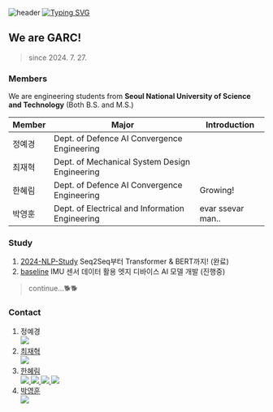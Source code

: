 ![header](https://capsule-render.vercel.app/api?type=waving&color=0A66C2&height=100&section=header&text=capsule%20render&fontSize=0)
[![Typing SVG](https://readme-typing-svg.demolab.com?font=Fira+Code&weight=600&size=30&pause=1000&width=435&lines=We+are+GARC!%F0%9F%96%A5%EF%B8%8F)](https://git.io/typing-svg)

## We are GARC!
> since 2024. 7. 27.

### Members
We are engineering students from **Seoul National University of Science and Technology** (Both B.S. and M.S.)

| Member | Major | Introduction |
| ------ | ------ | ------ | 
| 정예경 | Dept. of Defence AI Convergence Engineering | |
| 최재혁 | Dept. of Mechanical System Design Engineering | |
| 한혜림 | Dept. of Defence AI Convergence Engineering | Growing! |
| 박영훈 | Dept. of Electrical and Information Engineering | evar ssevar man.. |

### Study
1. [2024-NLP-Study](https://github.com/Gongneung-AI-Research-Club-GARC/2024-NLP-Study)
Seq2Seq부터 Transformer & BERT까지! (완료) </br>
2. [baseline](https://github.com/Gongneung-AI-Research-Club-GARC/baseline)
IMU 센서 데이터 활용 엣지 디바이스 AI 모델 개발 (진행중)

> continue...🐕🐕

### Contact 
1. 정예경
</br><a href="https://github.com/AKJ457"><img src="https://img.shields.io/badge/GitHub-181717?style=flat&logo=GitHub&logoColor=white"/> 
2. 최재혁
</br><a href="https://github.com/hicjh00"><img src="https://img.shields.io/badge/GitHub-181717?style=flat&logo=GitHub&logoColor=white"/>
3. 한혜림
</br><a href="https://www.linkedin.com/in/hanhyerim/"><img src="https://img.shields.io/badge/Linkedin-0A66C2?style=flat&logo=Linkedin&logoColor=white"/> 
<a href="https://github.com/hyeeee14"><img src="https://img.shields.io/badge/GitHub-181717?style=flat&logo=GitHub&logoColor=white"/>
<a href="https://scholar.google.com/citations?user=XyPpek4AAAAJ&hl=ko"><img src="https://img.shields.io/badge/Google Scholar-4285F4?style=flat&logo=Google Scholar&logoColor=white"/>
<a href="https://www.instagram.com/tteokhyerim"><img src="https://img.shields.io/badge/Instagram-E4405F?style=flat&logo=Instagram&logoColor=white"/>
4. 박영훈
</br><a href="https://github.com/robot-is-my-life"><img src="https://img.shields.io/badge/GitHub-181717?style=flat&logo=GitHub&logoColor=white"/>

